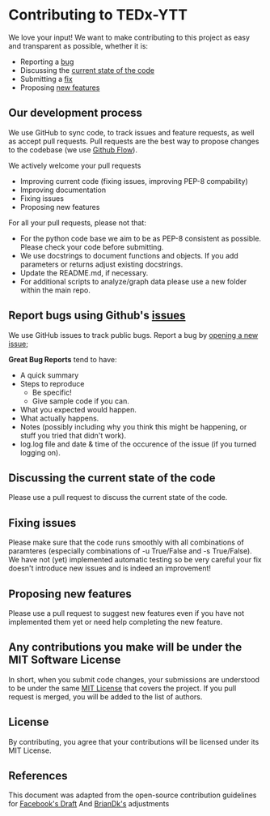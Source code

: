 # Contributing to TEDx-YTT
We love your input! We want to make contributing to this project as easy and transparent as possible, whether it is:

- Reporting a [bug](#report-bugs-using-githubs-issues)
- Discussing the [current state of the code](Discussing-the-current-state-of-the-code)
- Submitting a [fix](#Submitting-a-fix)
- Proposing [new features](#proposing-new-features)

## Our development process
We use GitHub to sync code, to track issues and feature requests, as well as accept pull requests.
Pull requests are the best way to propose changes to the codebase (we use [Github Flow](https://guides.github.com/introduction/flow/index.html)). 

We actively welcome your pull requests
- Improving current code (fixing issues, improving PEP-8 compability)
- Improving documentation
- Fixing issues
- Proposing new features

For all your pull requests, please not that:
- For the python code base we aim to be as PEP-8 consistent as possible. Please check your code before submitting.
- We use docstrings to document functions and objects. If you add parameters or returns adjust existing docstrings.
- Update the README.md, if necessary.
- For additional scripts to analyze/graph data please use a new folder within the main repo.

## Report bugs using Github's [issues](https://github.com/briandk/transcriptase-atom/issues)
We use GitHub issues to track public bugs. Report a bug by [opening a new issue](); 

**Great Bug Reports** tend to have:

- A quick summary 
- Steps to reproduce
  - Be specific!
  - Give sample code if you can.
- What you expected would happen.
- What actually happens.
- Notes (possibly including why you think this might be happening, or stuff you tried that didn't work).
- log.log file and date & time of the occurence of the issue (if you turned logging on).

## Discussing the current state of the code
Please use a pull request to discuss the current state of the code.

## Fixing issues
Please make sure that the code runs smoothly with all combinations of paramteres (especially combinations of -u True/False and -s True/False). We have not (yet) implemented automatic testing so be very careful your fix doesn't introduce new issues and is indeed an improvement!

## Proposing new features
Please use a pull request to suggest new features even if you have not implemented them yet or need help completing the new feature.


## Any contributions you make will be under the MIT Software License
In short, when you submit code changes, your submissions are understood to be under the same [MIT License](http://choosealicense.com/licenses/mit/) that covers the project. If you pull request is merged, you will be added to the list of authors.


## License
By contributing, you agree that your contributions will be licensed under its MIT License.

## References
This document was adapted from the open-source contribution guidelines for [Facebook's Draft](https://github.com/facebook/draft-js/blob/a9316a723f9e918afde44dea68b5f9f39b7d9b00/CONTRIBUTING.md)
And [BrianDk's](https://gist.github.com/briandk/3d2e8b3ec8daf5a27a62#file-contributing-md) adjustments

